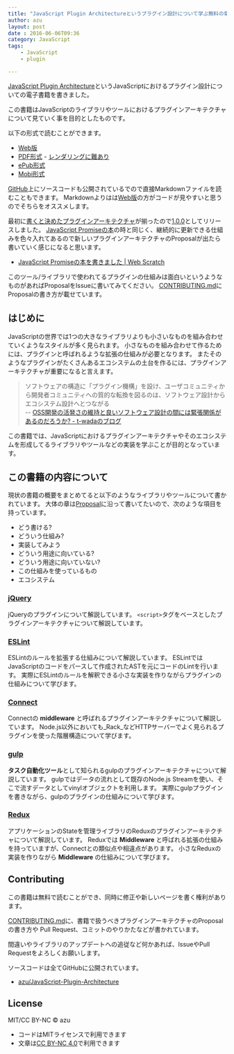 ```yaml
---
title: "JavaScript Plugin Architectureというプラグイン設計について学ぶ無料の電子書籍を書いた"
author: azu
layout: post
date : 2016-06-06T09:36
category: JavaScript
tags:
    - JavaScript
    - plugin

---
```


[JavaScript Plugin Architecture](https://github.com/azu/JavaScript-Plugin-Architecture "JavaScript Plugin Architecture")というJavaScriptにおけるプラグイン設計についての電子書籍を書きました。

この書籍はJavaScriptのライブラリやツールにおけるプラグインアーキテクチャについて見ていく事を目的としたものです。

以下の形式で読むことができます。

- [Web版](https://azu.gitbooks.io/javascript-plugin-architecture/content/)
- [PDF形式](https://www.gitbook.com/download/pdf/book/azu/javascript-plugin-architecture) - [レンダリングに難あり](https://github.com/azu/JavaScript-Plugin-Architecture/issues/106)
- [ePub形式](https://www.gitbook.com/download/epub/book/azu/javascript-plugin-architecture)
- [Mobi形式](https://www.gitbook.com/download/mobi/book/azu/javascript-plugin-architecture)

[GitHub](https://github.com/azu/JavaScript-Plugin-Architecture)上にソースコードも公開されているでので直接Markdownファイルを読むこともできます。
Markdownよりはは[Web版](https://azu.gitbooks.io/javascript-plugin-architecture/content/)の方がコードが見やすいと思うのでそちらをオススメします。

最初に[書くと決めたプラグインアーキテクチャ](https://github.com/azu/JavaScript-Plugin-Architecture/issues?q=label%3Aproposal+is%3Aclosed)が揃ったので[1.0.0](https://github.com/azu/JavaScript-Plugin-Architecture/releases/tag/1.0.0 "1.0.0")としてリリースしました。
[JavaScript Promiseの本](http://azu.github.io/promises-book/ "JavaScript Promiseの本")の時と同じく、継続的に更新できる仕組みを色々入れてあるので新しいプラグインアーキテクチャのProposalが出たら書いていく感じになると思います。

- [JavaScript Promiseの本を書きました | Web Scratch](http://efcl.info/2014/0623/res3943/ "JavaScript Promiseの本を書きました | Web Scratch")

このツール/ライブラリで使われてるプラグインの仕組みは面白いというようなものがあればProposalをIssueに書いてみてください。
[CONTRIBUTING.md](https://github.com/azu/JavaScript-Plugin-Architecture/blob/master/CONTRIBUTING.md "CONTRIBUTING.md")にProposalの書き方が載せています。

## はじめに

JavaScriptの世界では1つの大きなライブラリよりも小さいなものを組み合わせていくようなスタイルが多く見られます。
小さなものを組み合わせて作るためには、プラグインと呼ばれるような拡張の仕組みが必要となります。
またそのようなプラグインがたくさんあるエコシステムの土台を作るには、プラグインアーキテクチャが重要になると言えます。

> ソフトウェアの構造に「プラグイン機構」を設け、ユーザコミュニティから開発者コミュニティへの質的な転換を図るのは、ソフトウェア設計からエコシステム設計へとつながる  
> -- [OSS開発の活発さの維持と良いソフトウェア設計の間には緊張関係があるのだろうか? - t-wadaのブログ](http://t-wada.hatenablog.jp/entry/active-oss-development-vs-simplicity "OSS開発の活発さの維持と良いソフトウェア設計の間には緊張関係があるのだろうか? - t-wadaのブログ")

この書籍では、JavaScriptにおけるプラグインアーキテクチャやそのエコシステムを形成してるライブラリやツールなどの実装を学ぶことが目的となっています。

## この書籍の内容について

現状の書籍の概要をまとめてると以下のようなライブラリやツールについて書かれています。
大体の章は[Proposal](https://github.com/azu/JavaScript-Plugin-Architecture/blob/master/CONTRIBUTING.md#proposal%E3%81%AE%E6%9B%B8%E3%81%8D%E6%96%B9 "Proposal")に沿って書いてたいので、次のような項目を持っています。

- どう書ける?
- どういう仕組み?
- 実装してみよう
- どういう用途に向いている?
- どういう用途に向いていない?
- この仕組みを使っているもの
- エコシステム

### [jQuery](https://azu.gitbooks.io/javascript-plugin-architecture/content/ja/jQuery/README.md)

jQueryのプラグインについて解説しています。
`<script>`タグをベースとしたプラグインアーキテクチャについて解説しています。

### [ESLint](https://azu.gitbooks.io/javascript-plugin-architecture/content/ja/ESLint/README.md)

ESLintのルールを拡張する仕組みについて解説しています。
ESLintではJavaScriptのコードをパースして作成されたASTを元にコードのLintを行います。
実際にESLintのルールを解釈できる小さな実装を作りながらプラグインの仕組みについて学びます。

### [Connect](https://azu.gitbooks.io/javascript-plugin-architecture/content/ja/connect/README.md)

Connectの **middleware** と呼ばれるプラグインアーキテクチャについて解説しています。
Node.js以外においても_Rack_などHTTPサーバーでよく見られるプラグインを使った階層構造について学びます。

### [gulp](https://azu.gitbooks.io/javascript-plugin-architecture/content/ja/gulp/README.md)

**タスク自動化ツール**として知られるgulpのプラグインアーキテクチャについて解説しています。
gulpではデータの流れとして既存のNode.js Streamを使い、そこで流すデータとしてvinylオブジェクトを利用します。
実際にgulpプラグインを書きながら、gulpのプラグインの仕組みについて学びます。

### [Redux](https://azu.gitbooks.io/javascript-plugin-architecture/content/ja/Redux/README.md)

アプリケーションのStateを管理ライブラリのReduxのプラグインアーキテクチャについて解説しています。
Reduxでは **Middleware** と呼ばれる拡張の仕組みを持っていますが、Connectとの類似点や相違点があります。
小さなReduxの実装を作りながら **Middleware** の仕組みについて学びます。

## Contributing

この書籍は無料で読むことができ、同時に修正や新しいページを書く権利があります。

[CONTRIBUTING.md](https://github.com/azu/JavaScript-Plugin-Architecture/blob/master/CONTRIBUTING.md)に、書籍で扱うべきプラグインアーキテクチャのProposalの書き方や
Pull Request、コミットのやりかたなどが書かれています。

間違いやライブラリのアップデートへの追従など何かあれば、IssueやPull Requestをよろしくお願いします。

ソースコードは全てGitHubに公開されています。

- [azu/JavaScript-Plugin-Architecture](https://github.com/azu/JavaScript-Plugin-Architecture)

## License

MIT/CC BY-NC © azu

- コードはMITライセンスで利用できます
- 文章は[CC BY-NC 4.0](http://creativecommons.org/licenses/by-nc/4.0/ "CC BY-NC 4.0")で利用できます
